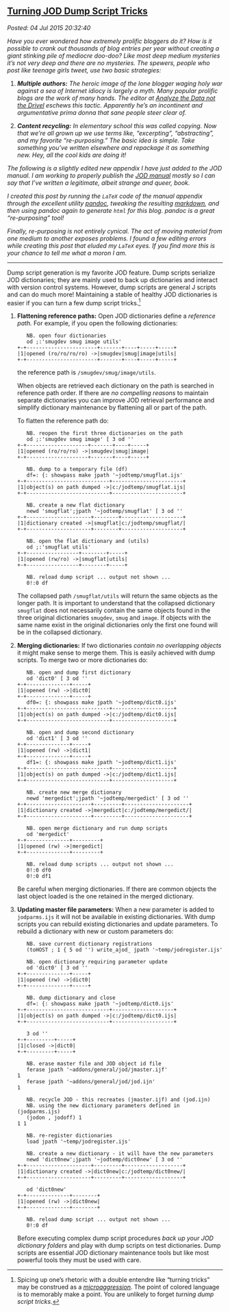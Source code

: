  
[Turning JOD Dump Script Tricks](https://bakerjd99.wordpress.com/2015/07/04/turning-jod-dump-script-tricks/)
-----------------------------------------------------------------------------------------------

*Posted: 04 Jul 2015 20:32:40*

*Have you ever wondered how extremely prolific bloggers do it? How is it
possible to crank out thousands of blog entries per year without
creating a giant stinking pile of mediocre doo-doo? Like most deep
medium mysteries it’s not very deep and there are no mysteries. The
spewers, people who post like teenage girls tweet, use two basic
strategies:*

1.  ***Multiple authors:** The heroic image of the lone blogger waging
    holy war against a sea of Internet idiocy is largely a myth. Many
    popular prolific blogs are the work of many hands. The editor at
    [Analyze the Data not the Drivel](https://bakerjd99.wordpress.com/)
    eschews this tactic. Apparently he’s an incontinent and
    argumentative prima donna that sane people steer clear of.*

2.  ***Content recycling:** In elementary school this was called
    copying. Now that we’re all grown up we use terms like,
    “excerpting”, “abstracting”, and my favorite “re-purposing.” The
    basic idea is simple. Take something you’ve written elsewhere and
    repackage it as something new. Hey, all the cool kids are doing it!*

*The following is a slightly edited new appendix I have just added to
the JOD manual. I am working to properly publish the [JOD
manual](https://app.box.com/shared/gajfu50gc0) mostly so I can say that
I’ve written a legitimate, albeit strange and queer, book.*

*I created this post by running the `LaTeX` code of the manual
appendix through the excellent utility [pandoc](http://pandoc.org/),
tweaking the resulting
[markdown](http://daringfireball.net/projects/markdown/syntax), and then
using pandoc again to generate `html` for this blog. pandoc is a great
“re-purposing” tool!*

*Finally, re-purposing is not entirely cynical. The act of moving
material from one medium to another exposes problems. I found a few
editing errors while creating this post that eluded my `LaTeX` eyes.
If you find more this is your chance to tell me what a moron I am.*

* * * * *

Dump script generation is my favorite JOD feature. Dump scripts
serialize JOD dictionaries; they are mainly used to back up dictionaries
and interact with version control systems. However, dump scripts are
general J scripts and can do much more! Maintaining a stable of healthy
JOD dictionaries is easier if you can turn a few dump script tricks.[^5077a]

1.  **Flattening reference paths:** Open JOD dictionaries define a
    *reference path.* For example, if you open the following
    dictionaries:

           NB. open four dictionaries   
           od ;:'smugdev smug image utils'
        +-+-----------------------+-------+----+-----+-----+
        |1|opened (ro/ro/ro/ro) ->|smugdev|smug|image|utils|
        +-+-----------------------+-------+----+-----+-----+

    the reference path is `/smugdev/smug/image/utils`.

    When objects are retrieved each dictionary on the path is searched
    in reference path order. If there are *no compelling reasons* to
    maintain separate dictionaries you can improve JOD retrieval
    performance and simplify dictionary maintenance by flattening all or
    part of the path.

    To flatten the reference path do:

           NB. reopen the first three dictionaries on the path   
           od ;:'smugdev smug image' [ 3 od ''
        +-+--------------------+-------+----+-----+
        |1|opened (ro/ro/ro) ->|smugdev|smug|image|
        +-+--------------------+-------+----+-----+

           NB. dump to a temporary file (df)   
           df=: {: showpass make jpath '~jodtemp/smugflat.ijs'
        +-+---------------------------+-----------------------+
        |1|object(s) on path dumped ->|c:/jodtemp/smugflat.ijs|
        +-+---------------------------+-----------------------+

           NB. create a new flat dictionary   
           newd 'smugflat';jpath '~jodtemp/smugflat' [ 3 od ''
        +-+---------------------+--------+--------------------+
        |1|dictionary created ->|smugflat|c:/jodtemp/smugflat/|
        +-+---------------------+--------+--------------------+

           NB. open the flat dictionary and (utils)   
           od ;:'smugflat utils'
        +-+-----------------+--------+-----+
        |1|opened (rw/ro) ->|smugflat|utils|
        +-+-----------------+--------+-----+

           NB. reload dump script ... output not shown ...     
           0!:0 df

    The collapsed path `/smugflat/utils` will return the same objects as
    the longer path. It is important to understand that the collapsed
    dictionary `smugflat` does not necessarily contain the same objects
    found in the three original dictionaries `smugdev`, `smug` and
    `image`. If objects with the same name exist in the original
    dictionaries only the first one found will be in the collapsed
    dictionary.

2.  **Merging dictionaries:** If two dictionaries *contain no
    overlapping objects* it might make sense to merge them. This is
    easily achieved with dump scripts. To merge two or more dictionaries
    do:

           NB. open and dump first dictionary   
           od 'dict0' [ 3 od ''
        +-+--------------+-----+
        |1|opened (rw) ->|dict0|
        +-+--------------+-----+   
           df0=: {: showpass make jpath '~jodtemp/dict0.ijs'
        +-+---------------------------+--------------------+
        |1|object(s) on path dumped ->|c:/jodtemp/dict0.ijs|
        +-+---------------------------+--------------------+

           NB. open and dump second dictionary   
           od 'dict1' [ 3 od ''
        +-+--------------+-----+
        |1|opened (rw) ->|dict1|
        +-+--------------+-----+   
           df1=: {: showpass make jpath '~jodtemp/dict1.ijs'
        +-+---------------------------+--------------------+
        |1|object(s) on path dumped ->|c:/jodtemp/dict1.ijs|
        +-+---------------------------+--------------------+

           NB. create new merge dictionary   
           newd 'mergedict';jpath '~jodtemp/mergedict' [ 3 od ''
        +-+---------------------+---------+---------------------+
        |1|dictionary created ->|mergedict|c:/jodtemp/mergedict/|
        +-+---------------------+---------+---------------------+

           NB. open merge dictionary and run dump scripts   
           od 'mergedict'
        +-+--------------+---------+
        |1|opened (rw) ->|mergedict|
        +-+--------------+---------+

           NB. reload dump scripts ... output not shown ...     
           0!:0 df0     
           0!:0 df1

    Be careful when merging dictionaries. If there are common objects
    the last object loaded is the one retained in the merged dictionary.

3.  **Updating master file parameters:** When a new parameter is added
    to `jodparms.ijs` it will not be available in existing dictionaries.
    With dump scripts you can rebuild existing dictionaries and update
    parameters. To rebuild a dictionary with new or custom parameters
    do:

           NB. save current dictionary registrations   
           (toHOST ; 1 { 5 od '') write_ajod_ jpath '~temp/jodregister.ijs'

           NB. open dictionary requiring parameter update    
           od 'dict0' [ 3 od ''
        +-+--------------+-----+
        |1|opened (rw) ->|dict0|
        +-+--------------+-----+

           NB. dump dictionary and close   
           df=: {: showpass make jpath '~jodtemp/dict0.ijs'
        +-+---------------------------+--------------------+
        |1|object(s) on path dumped ->|c:/jodtemp/dict0.ijs|
        +-+---------------------------+--------------------+

           3 od ''
        +-+---------+-----+
        |1|closed ->|dict0|
        +-+---------+-----+

           NB. erase master file and JOD object id file   
           ferase jpath '~addons/general/jod/jmaster.ijf'
        1   
           ferase jpath '~addons/general/jod/jod.ijn'
        1

           NB. recycle JOD - this recreates (jmaster.ijf) and (jod.ijn)    
           NB. using the new dictionary parameters defined in (jodparms.ijs)      
           (jodon , jodoff) 1
        1 1

           NB. re-register dictionaries   
           load jpath '~temp/jodregister.ijs'

           NB. create a new dictionary - it will have the new parameters   
           newd 'dict0new';jpath '~jodtemp/dict0new' [ 3 od ''
        +-+---------------------+---------+-------------------+
        |1|dictionary created ->|dict0new|c:/jodtemp/dict0new/|
        +-+---------------------+---------+-------------------+

           od 'dict0new'
        +-+--------------+--------+
        |1|opened (rw) ->|dict0new|
        +-+--------------+--------+

           NB. reload dump script ... output not shown ...   
           0!:0 df  

    Before executing complex dump script procedures *back up your JOD
    dictionary folders* and play with dump scripts on test dictionaries.
    Dump scripts are essential JOD dictionary maintenance tools but like
    most powerful tools they must be used with care.

[^5077a]: Spicing up one’s rhetoric with a double entendre like “turning
    tricks” may be construed as a
    [*microaggression*](http://thefederalist.com/2015/03/24/microaggressions-and-trigger-warnings-meet-real-trauma/).
    The point of colored language is to memorably make a point. You are
    unlikely to forget *turning dump script tricks.*
